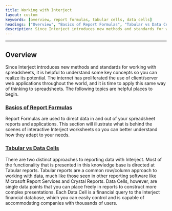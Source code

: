 ```yaml
---
title: Working with Interject
layout: custom
keywords: [overview, report formulas, tabular cells, data cells]
headings: ["Overview", "Basics of Report Formulas", "Tabular vs Data Cells"]
description: Since Interject introduces new methods and standards for working with spreadsheets, it is helpful to understand some key concepts so you can realize its potential.
---
```

* * *

## Overview

Since Interject introduces new methods and standards for working with spreadsheets, it is helpful to understand some key concepts so you can realize its potential. The internet has proliferated the use of client/server web applications throughout the world, and it is time to apply this same way of thinking to spreadsheets. The following topics are helpful places to begin.

### [Basics of Report Formulas](/wAbout/Basics-of-Report-Formulas.html)

Report Formulas are used to direct data in and out of your spreadsheet reports and applications. This section will illustrate what is behind the scenes of interactive Interject worksheets so you can better understand how they adapt to your needs.

### [Tabular vs Data Cells](/wAbout/Tabular-vs-Data-Cells.html)

There are two distinct approaches to reporting data with Interject. Most of the functionality that is presented in this knowledge base is directed at Tabular reports. Tabular reports are a common row/column approach to working with data, much like those seen in other reporting software like Microsoft Report Services and Crystal Reports. Data Cells, however, are single data points that you can place freely in reports to construct more complex presentations. Each Data Cell is a financial query to the Interject financial database, which you can easily control and is capable of accommodating companies with thousands of users.
